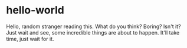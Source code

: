 # hello-world

Hello, random stranger reading this.
What do you think? Boring? Isn't it?
Just wait and see, some incredible things are about to happen.
It'll take time, just wait for it. 
